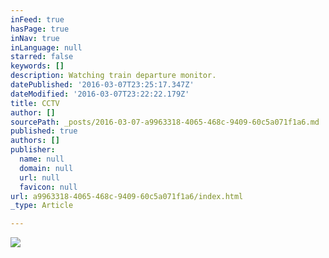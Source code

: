 ```yaml
---
inFeed: true
hasPage: true
inNav: true
inLanguage: null
starred: false
keywords: []
description: Watching train departure monitor.
datePublished: '2016-03-07T23:25:17.347Z'
dateModified: '2016-03-07T23:22:22.179Z'
title: CCTV
author: []
sourcePath: _posts/2016-03-07-a9963318-4065-468c-9409-60c5a071f1a6.md
published: true
authors: []
publisher:
  name: null
  domain: null
  url: null
  favicon: null
url: a9963318-4065-468c-9409-60c5a071f1a6/index.html
_type: Article

---
```

![](https://the-grid-user-content.s3-us-west-2.amazonaws.com/8a3a352c-bcb6-45ed-b566-df6cfc26891b.jpg)